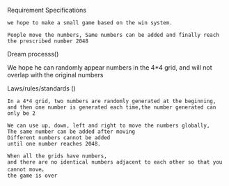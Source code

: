 Requirement Specifications

    we hope to make a small game based on the win system. 
    
    People move the numbers, Same numbers can be added and finally reach the prescribed number 2048

Dream processs()

We hope he can randomly appear numbers in the 4*4 grid, and will not overlap with the original numbers

Laws/rules/standards ()

    In a 4*4 grid, two numbers are randomly generated at the beginning,
    and then one number is generated each time,the number generated can only be 2

    We can use up, down, left and right to move the numbers globally, 
    The same number can be added after moving
    Different numbers cannot be added 
    until one number reaches 2048. 

    When all the grids have numbers, 
    and there are no identical numbers adjacent to each other so that you cannot move。  
    the game is over

